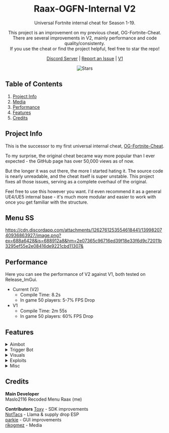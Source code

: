<h1 align="center">Raax-OGFN-Internal V2</h1>

<p align="center">
Universal Fortnite internal cheat for Season 1-19.
</p>
<p align="center">
This project is an improvement on my previous cheat, OG-Fortnite-Cheat.<br>
There are several improvements in V2, mainly performance and code quality/consistenty.<br>
If you use the cheat or find the project helpful, feel free to star the repo!
</p>

<p align="center">
	<a href="https://discord.gg/r2f8CHbrRF">Discord Server</a> |
	<a href="https://github.com/raax7/Raax-OGFN-Internal-V2/issues">Report an Issue</a> |
	<a href="https://github.com/raax7/OG-Fortnite-Cheat">V1</a>
</p>
<p align="center">
    <img alt="Stars" src="https://img.shields.io/github/stars/raax7/Raax-OGFN-Internal-V2?color=blue&style=for-the-badge">
</p>

## Table of Contents
<ol>
    <li><a href="#project-info">Project Info</a></li>
    <li><a href="#media">Media</a></li>
    <li><a href="#performance">Performance</a></li>
    <li><a href="#features">Features</a></li>
    <li><a href="#credits">Credits</a></li>
</ol>

## Project Info
This is the successor to my first universal internal cheat, [OG-Fortnite-Cheat](https://github.com/raax7/OG-Fortnite-Cheat).  

To my surprise, the original cheat became way more popular than I ever expected - the GitHub page has over 50,000 views as of now.  

But the longer it was out there, the more I started hating it. The source code is nearly unreadable, and the cheat itself is super unstable. This project fixes all those issues, serving as a complete overhaul of the original.  

Feel free to use this however you want. I'd even recommend it as a general UE4/UE5 internal base - it's much more modular and easier to work with once you get familiar with the structure.


## Menu SS

https://cdn.discordapp.com/attachments/1262761253554618441/1399820740936863927/image.png?ex=688a6428&is=688912a8&hm=2e07365c96716ed39f18e33f6d9c72011b3295ef55e2e08416de9221cbd11307&


## Performance
Here you can see the performance of V2 against V1, both tested on Release_ImGui.
- Current (V2)
  - Compile Time: 8.2s
  - In game 50 players: 5-7% FPS Drop
- V1
  - Compile Time: 2m 55s
  - In game 50 players: 60% FPS Drop


## Features
<details>
  <summary>Aimbot</summary>

  - Toggle on/off
  - Bullet prediction
  - Custom keybind
  - Settings per ammo type (Shells, Light, Medium, Heavy, Other)
  - Smoothness adjustment
  - Max distance
  - Visible check
  - Sticky target
  - Show FOV
  - FOV size
  - Deadzone
  - Show deadzone FOV
  - Deadzone FOV size
  - Target selection (Distance, Degrees, Combined)
  - Target bone (Head, Neck, Chest, Pelvis, Random)
  - Random bone refresh rate
  - Show target line
</details>
<details>
  <summary>Trigger Bot</summary>

  - Toggle on/off
  - Custom keybind
  - Show FOV
  - FOV size
  - Max distance
  - Fire delay
</details>
<details>
  <summary>Visuals</summary>

  - **Player ESP**
    - Box (Full, Cornered, Full 3D)
    - Box thickness
    - Filled box with color option
    - Skeleton
    - Skeleton thickness
    - Tracer with customizable start/end points
    - Tracer thickness
    - Platform display
    - Name display
    - Current weapon display
    - Distance display
    - Max distance
    - OSI (Off Screen Indicator) with:
      - Match FOV option
      - Custom FOV
      - Size adjustment
  - **Radar**
    - Toggle on/off
    - Rotate with camera
    - Show camera FOV
    - Show guidelines
    - Max distance
    - Position adjustment (X/Y)
    - Size adjustment
    - Custom colors (background, visible, hidden)
  - **Loot**
    - Loot text with:
      - Minimum tier filter (Common to Mythic)
      - Fade off option
      - Max distance
    - Chest text with:
      - Fade off option
      - Max distance
    - Ammo box text with:
      - Fade off option
      - Max distance
    - Supply drop text with:
      - Fade off option
      - Max distance
    - Llama text with:
      - Fade off option
      - Max distance
  - **Color**
    - Primary color (visible/hidden)
    - Secondary color (visible/hidden)
</details>
<details>
  <summary>Exploits</summary>

  - **Weapon**
    - No spread with multiplier
    - No recoil with multiplier
    - No reload with time adjustment
    - Rapid fire with speed adjustment
    - Damage multiplier
    - Fast pickaxe with speed adjustment
    - Automatic weapons
  - **Player**
    - Zipline fly
    - Instant revive
    - Server name changer
</details>
<details>
  <summary>Misc</summary>

  - **Keybinds**
    - Add/remove keybinds
    - Edit existing keybinds
    - Delete all keybinds
    - Menu keybind customization
  - **Config**
    - Copy config (modified only)
    - Copy full config
    - Load config from text
    - Load default config
  - **Misc**
    - Menu keybind customization
    - Credits information
</details>

## Credits
**Main Developer**  
Maslo2116 Recoded Menu
Raax (me)

**Contributors**
[Toxy](https://github.com/Toxy121) - SDK improvements  
[NotTacs](https://github.com/NotTacs) - Llama & supply drop ESP  
[parkie](https://github.com/mlodyskiny) - GUI improvements  
[rikogmez](https://www.youtube.com/channel/UCh617js1hv9F247Rf4wKXhw) - Media
